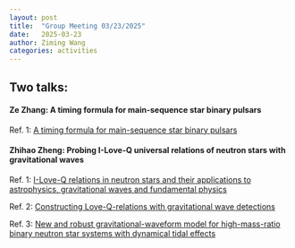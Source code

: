 ```yaml
---
layout: post  
title:  "Group Meeting 03/23/2025"  
date:   2025-03-23  
author: Ziming Wang  
categories: activities  
---
```


## Two talks:

#### Ze Zhang: A timing formula for main-sequence star binary pulsars  
Ref. 1: [A timing formula for main-sequence star binary pulsars](https://doi.org/10.1046/j.1365-8711.1998.01570.x)  

#### Zhihao Zheng: Probing I-Love-Q universal relations of neutron stars with gravitational waves  
Ref. 1: [I-Love-Q relations in neutron stars and their applications to astrophysics, gravitational waves and fundamental physics](https://doi.org/10.1103/PhysRevD.88.023009) 

Ref. 2: [Constructing Love-Q-relations with gravitational wave detections](https://doi.org/10.1103/PhysRevD.101.124014)  

Ref. 3: [New and robust gravitational-waveform model for high-mass-ratio binary neutron star systems with dynamical tidal effects](https://doi.org/10.1103/PhysRevD.109.024062)  


